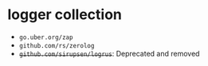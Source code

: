 # logger collection
- `go.uber.org/zap`
- `github.com/rs/zerolog`
- ~~`github.com/sirupsen/logrus`~~: Deprecated and removed
  
